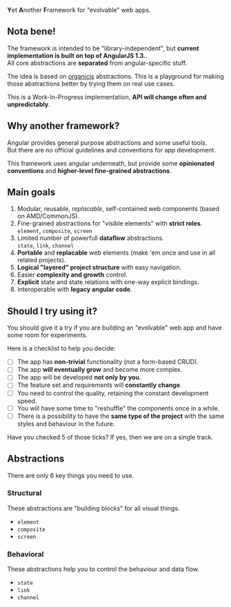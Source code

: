 **Y**et **A**nother **F**ramework for "evolvable" web apps.

## Nota bene!
The framework is intended to be "library-independent", but **current implementation is built on top of AngularJS 1.3.**.  
All core abstractions are **separated** from angular-specific stuff.

The idea is based on [organicjs](https://github.com/organicjs/organicjs) abstractions.
This is a playground for making those abstractions better by trying them on real use cases.

This is a Work-In-Progress implementation, **API will change often and unpredictably**.

## Why another framework?
Angular provides general purpose abstractions and some useful tools.  
But there are no official guidelines and conventions for app development.

This framework uses angular underneath, but provide some **opinionated conventions** and **higher-level fine-grained abstractions**.

## Main goals
1. Modular, reusable, *replacable*, self-contained web components (based on AMD/CommonJS).
2. Fine-grained abstractions for "visible elements" with **strict roles**.  
  `element`, `composite`, `screen`
3. Limited number of powerfull **dataflow** abstractions.  
  `state`, `link`, `channel`
4. **Portable** and **replacable** web elements (make 'em once and use in all related projects).
5. **Logical "layered" project structure** with easy navigation.
6. Easier **complexity and growth** control.
7. **Explicit** state and state relations with one-way explicit bindings.
8. Interoperable with **legacy angular code**.

## Should I try using it?
You should give it a try if you are building an "evolvable" web app and have some room for experiments.

Here is a checklist to help you decide:
* [ ] The app has **non-trivial** functionality (not a form-based CRUD).
* [ ] The app **will eventually grow** and become more complex.
* [ ] The app will be developed **not only by you**.
* [ ] The feature set and requirements will **constantly change**.
* [ ] You need to control the quality, retaining the constant development speed.
* [ ] You will have some time to "reshuffle" the components once in a while.
* [ ] There is a possibility to have the **same type of the project** with the same styles and behaviour in the future.

Have you checked 5 of those ticks? 
If yes, then we are on a single track.

## Abstractions
There are only 6 key things you need to use.

### Structural
These abstractions are "building blocks" for all visual things.
* `element`
* `composite`
* `screen`
 
### Behavioral
These abstractions help you to control the behaviour and data flow.
* `state`
* `link`
* `channel`
